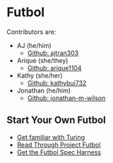 # Futbol
Contributors are:
- AJ (he/him)
  - [Github: ajtran303](https://github.com/ajtran303)
- Arique (she/they)
  - [Github: arique1104](https://github.com/arique1104)
- Kathy (she/her)
  - [Github: kathybui732](https://github.com/Kathybui732)
- Jonathan (he/him)
  - [Github: jonathan-m-wilson](https://github.com/jonathan-m-wilson)

## Start Your Own Futbol
- [Get familiar with Turing](https://turing.io/)
- [Read Through Project Futbol](https://backend.turing.io/module1/projects/futbol/)
- [Get the Futbol Spec Harness](https://github.com/turingschool-examples/futbol_spec_harness)
